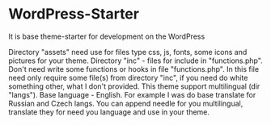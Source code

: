 # WordPress-Starter
It is base theme-starter for development on the WordPress

Directory "assets" need use for files type css, js, fonts, some icons and pictures for your theme.
Directory "inc" - files for include in "functions.php".
Don't need write some functions or hooks in file "functions.php". In this file need only require some file(s) from directory "inc", if you need do white something other, what I don't provided.
This theme support multilingual (dir "langs"). Base language - English. For example I was do base translate for Russian and Czech langs. You can append needle for you multilingual, translate they for need you language and use in your theme.
